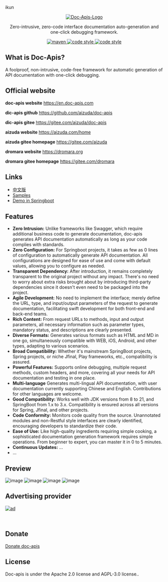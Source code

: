 ikun
<p align="center">
  <a href="https://en.doc-apis.com/">
   <img alt="Doc-Apis-Logo" src="https://iknow.hs.net/e21b7ba1-949f-499d-8c29-2b3eb2ec3fd4.png">
  </a>
</p>

<p align="center">
  Zero-intrusive, zero-code interface documentation auto-generation and one-click debugging framework.
</p>

<p align="center">
  <a href="https://search.maven.org/search?q=g:com.doc-apis%20a:*">
    <img alt="maven" src="https://img.shields.io/github/v/release/xpc1024/doc-apis?include_prereleases&logo=xpc&style=plastic">
  </a>
  <a href="https://www.apache.org/licenses/LICENSE-2.0">
    <img alt="code style" src="https://img.shields.io/badge/license-Apache%202.0-4EB1BA.svg?style=flat-square">
  </a>
  <a href="https://www.gnu.org/licenses/agpl-3.0.html">
    <img alt="code style" src="https://img.shields.io/badge/license-AGPL 3.0%20-4EB1BA.svg?style=flat-square">
  </a>
</p>

## What is Doc-Apis?

A foolproof, non-intrusive, code-free framework for automatic generation of API documentation with one-click debugging.

## Official website

**doc-apis website**  https://en.doc-apis.com

**dic-apis github** https://github.com/aizuda/doc-apis

**dic-apis gitee** https://gitee.com/aizuda/doc-apis

**aizuda website** https://aizuda.com/home

**aizuda gitee homepage** https://gitee.com/aizuda

**dromara website** https://dromara.org

**dromara gitee homepage** https://gitee.com/dromara


## Links
- [中文版](https://github.com/xpc1024/doc-apis/blob/main/README_ZH.md)
- [Samples](https://github.com/xpc1024/doc-apis/tree/main/doc-apis-test)
- [Demo in Springboot](https://en.easy-es.cn/pages/658abb/#_2-pom)

## Features

- **Zero Intrusion:** Unlike frameworks like Swagger, which require additional business code to generate documentation, doc-apis generates API documentation automatically as long as your code complies with standards.
- **Zero Configuration:** For Springboot projects, it takes as few as 0 lines of configuration to automatically generate API documentation. All configurations are designed for ease of use and come with default values, allowing you to configure as needed.
- **Transparent Dependency:** After introduction, it remains completely transparent to the original project without any impact. There's no need to worry about extra risks brought about by introducing third-party dependencies since it doesn't even need to be packaged into the project.
- **Agile Development:** No need to implement the interface; merely define the URL, type, and input/output parameters of the request to generate documentation, facilitating swift development for both front-end and back-end teams.
- **Rich Content:** From request URLs to methods, input and output parameters, all necessary information such as parameter types, mandatory status, and descriptions are clearly presented.
- **Diverse Formats:** Generates various formats such as HTML and MD in one go, simultaneously compatible with WEB, iOS, Android, and other types, adapting to various scenarios.
- **Broad Compatibility:** Whether it's mainstream SpringBoot projects, Spring projects, or niche Jfinal, Play frameworks, etc., compatibility is assured.
- **Powerful Features:**  Supports online debugging, multiple request methods, custom headers, and more, covering all your needs for API documentation and testing in one place.
- **Multi-language** Generates multi-lingual API documentation, with user documentation currently supporting Chinese and English. Contributions for other languages are welcome.
- **Good Compatibility:** Works well with JDK versions from 8 to 21, and SpringBoot from 1.x to 3.x. Compatibility is ensured across all versions for Spring, Jfinal, and other projects.
- **Code Conformity:** Monitors code quality from the source. Unannotated modules and non-Restful style interfaces are clearly identified, encouraging developers to standardize their code.
- **Ease of Use:** Like high-quality ingredients requiring simple cooking, a sophisticated documentation generation framework requires simple operations. From beginner to expert, you can master it in 0 to 5 minutes.
- **Continuous Updates:** ...
-   ...


## Preview
![image](https://github.com/user-attachments/assets/12f9b637-4377-4b6e-ac15-b87562d539a0)
![image](https://github.com/user-attachments/assets/abe8c48e-5ff3-4645-bd06-87538abc87c1)
![image](https://github.com/user-attachments/assets/b8931051-d59b-4caa-8b6d-6effca7bcff7)
![image](https://github.com/user-attachments/assets/a059bc5c-ae88-4136-b37c-204fd50af15b)
<br/>

## Advertising provider

<a href="https://www.mingdao.com?s=utm_206&utm_source=doc-apis&utm_campaign=IT%E7%BD%91%E7%AB%99&utm_content=%E6%B3%A8%E5%86%8C%E4%BD%93%E9%AA%8C
">
  <img alt="ad" src="https://iknow.hs.net/00b4a54c-6505-4776-9232-f0a9d9768fac.jpg">
</a>

</br>

## Donate
[Donate doc-apis](https://en.doc-apis.com/pages/fb599d/)


## License

Doc-apis is under the Apache 2.0 license and AGPL-3.0 license..
